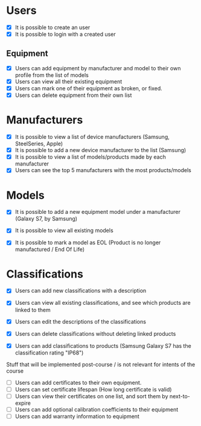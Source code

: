 
# Users
- [x] It is possible to create an user
- [x] It is possible to login with a created user

## Equipment
- [x] Users can add equipment by manufacturer and model to their own profile from the list of models
- [x] Users can view all their existing equipment 
- [x] Users can mark one of their equipment as broken, or fixed.
- [x] Users can delete equipment from their own list

# Manufacturers
- [x] It is possible to view a list of device manufacturers (Samsung, SteelSeries, Apple)
- [x] It is possible to add a new device manufacturer to the list (Samsung)
- [x] It is possible to view a list of models/products made by each manufacturer
- [x] Users can see the top 5 manufacturers with the most products/models

# Models
- [x] It is possible to add a new equipment model under a manufacturer (Galaxy S7, by Samsung)
- [x] It is possible to view all existing models
- [x] It is possible to mark a model as EOL (Product is no longer manufactured / End Of Life)


# Classifications
- [x] Users can add new classifications with a description
- [x] Users can view all existing classifications, and see which products are linked to them
- [x] Users can edit the descriptions of the classifications
- [x] Users can delete classifications without deleting linked products
- [x] Users can add classifications to products (Samsung Galaxy S7 has the classification rating "IP68")


Stuff that will be implemented post-course / is not relevant for intents of the course
- [ ] Users can add certificates to their own equipment.
- [ ] Users can set certificate lifespan (How long certificate is valid)
- [ ] Users can view their certificates on one list, and sort them by next-to-expire
- [ ] Users can add optional calibration coefficients to their equipment
- [ ] Users can add warranty information to equipment
